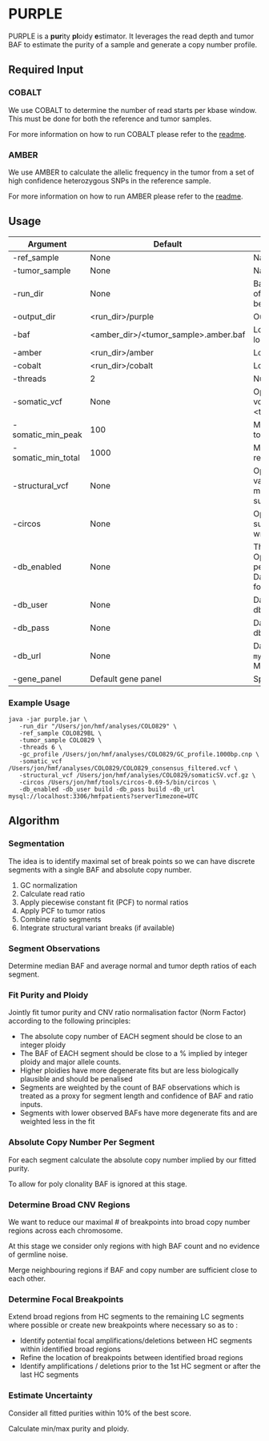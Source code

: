 
# PURPLE

PURPLE is a **pur**ity **pl**oidy **e**stimator. It leverages the read depth and tumor BAF to estimate the purity of a sample and generate a copy number profile.

## Required Input

### COBALT

We use COBALT to determine the number of read starts per kbase window. This must be done for both the reference and tumor samples.

For more information on how to run COBALT please refer to the [readme](https://github.com/hartwigmedical/hmftools/tree/master/count-bam-lines).


### AMBER

We use AMBER to calculate the allelic frequency in the tumor from a set of high confidence heterozygous SNPs in the reference sample.

For more information on how to run AMBER please refer to the [readme](https://github.com/hartwigmedical/hmftools/tree/master/amber).

## Usage

Argument | Default | Description
---|---|---
-ref_sample | None | Name of reference sample.
-tumor_sample | None | Name of tumor sample.
-run_dir | None | Base directory of run. Default values of output_dir, amber and cobalt will be relative to this.
-output_dir |  <run_dir>/purple | Output directory.
-baf | <amber_dir>/<tumor_sample>.amber.baf | Location of baf file. By default will look in the amber directory.
-amber | <run_dir>/amber | Location of amber directory.
-cobalt | <run_dir>/cobalt | Location of cobalt directory.
-threads | 2 | Number of threads to use.
-somatic_vcf | None | Optional location of somatic variants vcf. Sample name should match <tumor_sample>. GZ files supported.
-somatic_min_peak | 100 | Minimum number of somatic variants to consider a peak.
-somatic_min_total | 1000 | Minimum number of somatic variants required to assist highly diploid fits.
-structural_vcf | None | Optional location of structural variants vcf. Sample name should match <tumor_sample>. GZ files supported.
-circos | None | Optional path to circos binary. When supplied, circos graphs will be written to <output_dir>/plot
-db_enabled | None | This parameter has no arguments. Optionally include if you wish to persist results to a database. Database initialization script can be found [here](https://github.com/hartwigmedical/hmftools/blob/master/patient-db/src/main/resources/generate_database.sql).
-db_user | None | Database username. Mandatory if db_enabled.
-db_pass | None | Database password. Mandatory if db_enabled.
-db_url | None | Database URL. Should be of format: `mysql://localhost:3306/hmfpatients`. Mandatory if db_enabled.
-gene_panel | Default gene panel | Specify gene panel to be used.


### Example Usage

```
java -jar purple.jar \
   -run_dir "/Users/jon/hmf/analyses/COLO829" \
   -ref_sample COLO829BL \
   -tumor_sample COLO829 \
   -threads 6 \
   -gc_profile /Users/jon/hmf/analyses/COLO829/GC_profile.1000bp.cnp \
   -somatic_vcf /Users/jon/hmf/analyses/COLO829/COLO829_consensus_filtered.vcf \
   -structural_vcf /Users/jon/hmf/analyses/COLO829/somaticSV.vcf.gz \
   -circos /Users/jon/hmf/tools/circos-0.69-5/bin/circos \
   -db_enabled -db_user build -db_pass build -db_url mysql://localhost:3306/hmfpatients?serverTimezone=UTC
```


## Algorithm

### Segmentation
The idea is to identify maximal set of break points so we can have discrete segments with a single BAF and absolute copy number.

1. GC normalization
2. Calculate read ratio
3. Apply piecewise constant fit (PCF) to normal ratios
4. Apply PCF to tumor ratios
5. Combine ratio segments
6. Integrate structural variant breaks (if available)

### Segment Observations
Determine median BAF and average normal and tumor depth ratios of each segment.

### Fit Purity and Ploidy

Jointly fit tumor purity and CNV ratio normalisation factor (Norm Factor) according to the following principles:

* The absolute copy number of EACH segment should be close to an integer ploidy
* The BAF of EACH segment should be close to a % implied by integer ploidy and major allele counts.
* Higher ploidies have more degenerate fits but are less biologically plausible and should be penalised
* Segments are weighted by the count of BAF observations which is treated as a proxy for segment length and confidence of BAF and ratio inputs.
* Segments with lower observed BAFs have more degenerate fits and are weighted less in the fit


### Absolute Copy Number Per Segment

For each segment calculate the absolute copy number implied by our fitted purity.

To allow for poly clonality BAF is ignored at this stage.

### Determine Broad CNV Regions
We want to reduce our maximal # of breakpoints into broad copy number regions across each chromosome.

At this stage we consider only regions with high BAF count and no evidence of germline noise.

Merge neighbouring regions if BAF and copy number are sufficient close to each other.

### Determine Focal Breakpoints
Extend broad regions from HC segments to the remaining LC segments where possible or create new breakpoints where necessary so as to :

* Identify potential focal amplifications/deletions between HC segments within identified broad regions
* Refine the location of breakpoints between identified broad regions
* Identify amplifications / deletions prior to the 1st HC segment or after the last HC segments


### Estimate Uncertainty
Consider all fitted purities within 10% of the best score.

Calculate min/max purity and ploidy.